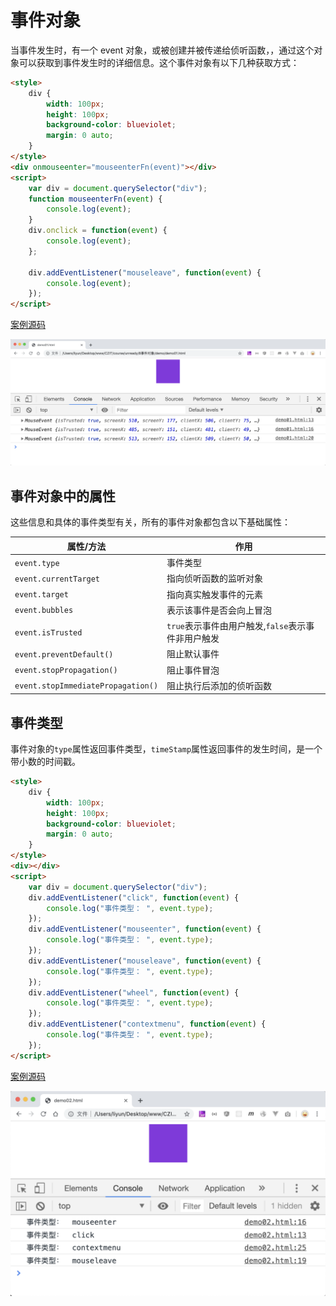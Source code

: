 # 事件对象

当事件发生时，有一个 event 对象，或被创建并被传递给侦听函数，，通过这个对象可以获取到事件发生时的详细信息。这个事件对象有以下几种获取方式：

```html
<style>
    div {
        width: 100px;
        height: 100px;
        background-color: blueviolet;
        margin: 0 auto;
    }
</style>
<div onmouseenter="mouseenterFn(event)"></div>
<script>
    var div = document.querySelector("div");
    function mouseenterFn(event) {
        console.log(event);
    }
    div.onclick = function(event) {
        console.log(event);
    };

    div.addEventListener("mouseleave", function(event) {
        console.log(event);
    });
</script>
```

[案例源码](./demo/demo01.html)

![](./images/01.png)

## 事件对象中的属性

这些信息和具体的事件类型有关，所有的事件对象都包含以下基础属性：

| 属性/方法                          | 作用                                               |
| ---------------------------------- | -------------------------------------------------- |
| `event.type`                       | 事件类型                                           |
| `event.currentTarget`              | 指向侦听函数的监听对象                             |
| `event.target`                     | 指向真实触发事件的元素                             |
| `event.bubbles`                    | 表示该事件是否会向上冒泡                           |
| `event.isTrusted`                  | `true`表示事件由用户触发,`false`表示事件非用户触发 |
| `event.preventDefault()`           | 阻止默认事件                                       |
| `event.stopPropagation()`          | 阻止事件冒泡                                       |
| `event.stopImmediatePropagation()` | 阻止执行后添加的侦听函数                           |

## 事件类型

事件对象的`type`属性返回事件类型，`timeStamp`属性返回事件的发生时间，是一个带小数的时间戳。

```html
<style>
    div {
        width: 100px;
        height: 100px;
        background-color: blueviolet;
        margin: 0 auto;
    }
</style>
<div></div>
<script>
    var div = document.querySelector("div");
    div.addEventListener("click", function(event) {
        console.log("事件类型： ", event.type);
    });
    div.addEventListener("mouseenter", function(event) {
        console.log("事件类型： ", event.type);
    });
    div.addEventListener("mouseleave", function(event) {
        console.log("事件类型： ", event.type);
    });
    div.addEventListener("wheel", function(event) {
        console.log("事件类型： ", event.type);
    });
    div.addEventListener("contextmenu", function(event) {
        console.log("事件类型： ", event.type);
    });
</script>
```

[案例源码](./demo/demo02.html)

![](./images/02.png)
